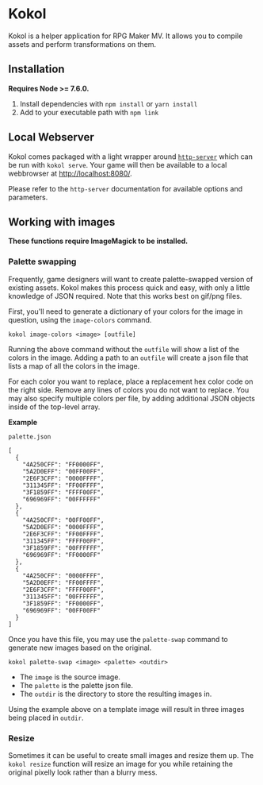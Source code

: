 # Kokol

Kokol is a helper application for RPG Maker MV.  It allows you to compile assets
and perform transformations on them.

## Installation

**Requires Node >= 7.6.0.**

1. Install dependencies with `npm install` or `yarn install`
2. Add to your executable path with `npm link`

## Local Webserver

Kokol comes packaged with a light wrapper around
[`http-server`](https://www.npmjs.com/package/http-server) which can be run with
`kokol serve`.  Your game will then be available to a local webbrowser at
<http://localhost:8080/>.

Please refer to the `http-server` documentation for available
options and parameters.

## Working with images

**These functions require ImageMagick to be installed.**

### Palette swapping

Frequently, game designers will want to create palette-swapped version of
existing assets.  Kokol makes this process quick and easy, with only a little
knowledge of JSON required.  Note that this works best on gif/png files.

First, you'll need to generate a dictionary of your colors for the image in
question, using the `image-colors` command.

`kokol image-colors <image> [outfile]`

Running the above command without the `outfile` will show a list of the colors
in the image. Adding a path to an `outfile` will create a json file that lists
a map of all the colors in the image.

For each color you want to replace, place a replacement hex color code on the
right side. Remove any lines of colors you do not want to replace. You may also
specify multiple colors per file, by adding additional JSON objects inside of
the top-level array.

**Example**

```
palette.json

[
  {
    "4A250CFF": "FF0000FF",
    "5A2D0EFF": "00FF00FF",
    "2E6F3CFF": "0000FFFF",
    "311345FF": "FF00FFFF",
    "3F1859FF": "FFFF00FF",
    "696969FF": "00FFFFFF"
  },
  {
    "4A250CFF": "00FF00FF",
    "5A2D0EFF": "0000FFFF",
    "2E6F3CFF": "FF00FFFF",
    "311345FF": "FFFF00FF",
    "3F1859FF": "00FFFFFF",
    "696969FF": "FF0000FF"
  },
  {
    "4A250CFF": "0000FFFF",
    "5A2D0EFF": "FF00FFFF",
    "2E6F3CFF": "FFFF00FF",
    "311345FF": "00FFFFFF",
    "3F1859FF": "FF0000FF",
    "696969FF": "00FF00FF"
  }
]
```

Once you have this file, you may use the `palette-swap` command to generate new
images based on the original.

`kokol palette-swap <image> <palette> <outdir>`

* The `image` is the source image.
* The `palette` is the palette json file.
* The `outdir` is the directory to store the resulting images in.

Using the example above on a template image will result in three images being
placed in `outdir`.

### Resize

Sometimes it can be useful to create small images and resize them up. The
`kokol resize` function will resize an image for you while retaining the
original pixelly look rather than a blurry mess.
